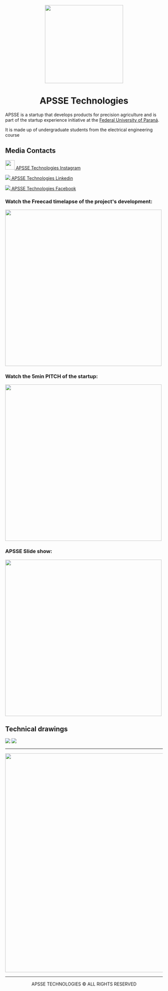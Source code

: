 <p align="center">
<img style="align: center" src="https://github.com/andrepozzan/apsse_technologies/assets/85946447/e319853b-d16d-4e5f-a9d0-165c40063964" width="250px">
</p>

<h1 align="center">APSSE Technologies</h1>

APSSE is a startup that develops products for precision agriculture and is part of the startup experience initiative at the <a href="https://ufpr.br/" target="_blank">Federal University of Paraná</a>.

It is made up of undergraduate students from the electrical engineering course

## Media Contacts

<a href="https://www.instagram.com/apsse_technologies?utm_source=ig_web_button_share_sheet&igsh=ZDNlZDc0MzIxNw=="><img width="30px" src="https://github.com/andrepozzan/apsse_technologies/assets/85946447/b3ffd34a-f2fd-44a2-935d-df8234fabf10"> APSSE Technologies Instagram </a>

<a href="https://www.linkedin.com/company/apsse-tecnologies-ufpr/"><img src="https://github.com/andrepozzan/apsse_technologies/assets/85946447/bdc88fdf-596d-41b6-a29a-4a8b10aa5610"> APSSE Technologies Linkedin</a>

<a href="https://www.facebook.com/profile.php?id=61566150221510"><img src="https://github.com/andrepozzan/apsse_technologies/assets/85946447/737e5603-e31f-416d-8ece-db86324e8ee2"> APSSE Technologies Facebook</a>

### Watch the Freecad timelapse of the project's development:

<a href="https://www.youtube.com/watch?v=BXJijYAY4U4">
<img width="500px" src="https://img.youtube.com/vi/BXJijYAY4U4/maxresdefault.jpg"/>
</a>

### Watch the 5min PITCH of the startup:

<a href="https://www.youtube.com/watch?v=EtGpsllvWcw">
<img width="500px" src="https://img.youtube.com/vi/EtGpsllvWcw/maxresdefault.jpg"/>
</a>

### APSSE Slide show:

<a href="https://www.youtube.com/watch?v=lyY1uE_-fcg">
<img width="500px" src="https://img.youtube.com/vi/lyY1uE_-fcg/maxresdefault.jpg"/>
</a>

## Technical drawings

<img src="./technical-drawing/img/prancha1.svg">
<img src="./technical-drawing/img/prancha2.svg">

---

<p align="center">
<img width="700px" src="https://github.com/andrepozzan/apsse_technologies/assets/85946447/3bbcf1f9-9dab-4b5d-9d30-cfd3e167265f">
</p>

---

<p align="center">
APSSE TECHNOLOGIES © ALL RIGHTS RESERVED 
</p>
